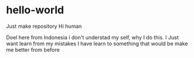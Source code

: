 # hello-world
Just make repository 
Hi human

Doel here from Indonesia i don't understad my self, why I do this. I Just want learn from my mistakes
I have learn to something that would be make me better from before

